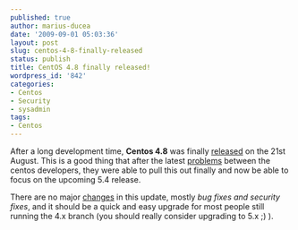 ```yaml
---
published: true
author: marius-ducea
date: '2009-09-01 05:03:36'
layout: post
slug: centos-4-8-finally-released
status: publish
title: CentOS 4.8 finally released!
wordpress_id: '842'
categories:
- Centos
- Security
- sysadmin
tags:
- Centos
---
```


After a long development time, **Centos 4.8** was finally [released](http://lists.centos.org/pipermail/centos-announce/2009-August/016106.html) on the 21st August. This is a good thing that after the latest [problems](http://www.centos.org/modules/news/article.php?storyid=381) between the centos developers, they were able to pull this out finally and now be able to focus on the upcoming 5.4 release.

There are no major [changes](http://www.centos.org/docs/4/4.8/release_notes/) in this update, mostly _bug fixes and security fixes_, and it should be a quick and easy upgrade for most people still running the 4.x branch (you should really consider upgrading to 5.x ;) ).
